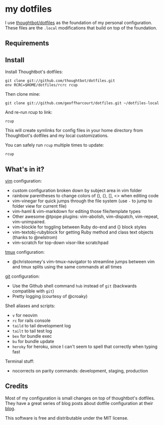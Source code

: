 my dotfiles
===================
I use [thoughtbot/dotfiles](https://github.com/thoughtbot/dotfiles) as the
foundation of my personal configuration. These files are the `.local`
modifications that build on top of the foundation.

Requirements
------------

Install
-------

Install Thoughtbot's dotfiles:

    git clone git://github.com/thoughtbot/dotfiles.git
    env RCRC=$HOME/dotfiles/rcrc rcup

Then clone mine:

    git clone git://github.com/geoffharcourt/dotfiles.git ~/dotfiles-local

And re-run rcup to link:

    rcup


This will create symlinks for config files in your home directory from
Thoughtbot's dotfiles and my local customizations.

You can safely run `rcup` multiple times to update:

    rcup

What's in it?
-------------

[vim](http://www.vim.org/) configuration:

* custom configuration broken down by subject area in vim folder
* rainbow parentheses to change colors of (), {}, [], <> when editing code
* vim-vinegar for quick jumps through the file system (use `-` to jump to
  folder view for current file)
* vim-haml & vim-markdown for editing those file/template types
* Other awesome @tpope plugins: vim-abolish, vim-dispatch, vim-repeat,
  vim-unimpaired.
* vim-blockle for toggling between Ruby do-end and {} block styles
* vim-textobj-rubyblock for getting Ruby method and class text objects (thanks
  to @nelstrom)
* vim-scratch for top-down visor-like scratchpad

[tmux](http://robots.thoughtbot.com/a-tmux-crash-course)
configuration:

* @christoomey's vim-tmux-navigator to streamline jumps between vim and tmux
  splits using the same commands at all times

[git](http://git-scm.com/) configuration:

* Use the Github shell command `hub` instead of `git` (backwards compatible with
  `git`)
* Pretty logging (courtesy of @croaky)

Shell aliases and scripts:

* `v` for neovim
* `rc` for rails console
* `taild` to tail development log
* `tailt` to tail test log
* `bex` for bundle exec
* `bu` for bundle update
* `heroky` for heroku, since I can't seem to spell that correctly when typing fast

Terminal stuff:
* nocorrects on parity commands: development, staging, production

Credits
-------
Most of my configuration is small changes on top of thoughtbot's dotfiles.
They have a great series of blog posts about dotfile configuration at their
[blog](http://robots.thoughtbot.com).

This software is free and distributable under the MIT license.
